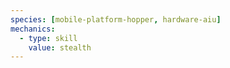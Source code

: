 ```yaml
---
species: [mobile-platform-hopper, hardware-aiu]
mechanics:
  - type: skill
    value: stealth
---
```

